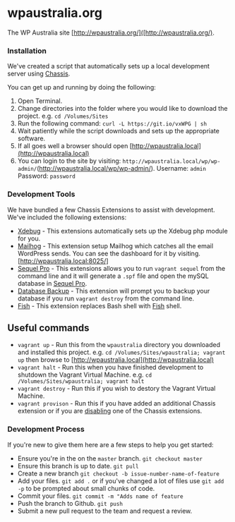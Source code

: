 # wpaustralia.org

The WP Australia site [http://wpaustralia.org/]([http://wpaustralia.org/).

### Installation

We've created a script that automatically sets up a local development server using [Chassis](http://docs.chassis.io/en/latest/).

You can get up and running by doing the following:
1. Open Terminal.
2. Change directories into the folder where you would like to download the project. e.g. `cd /Volumes/Sites`
3. Run the following command: `curl -L https://git.io/vxWPG | sh`
4. Wait patiently while the script downloads and sets up the appropriate software.
5. If all goes well a browser should open [http://wpaustralia.local](http://wpaustralia.local)
6. You can login to the site by visiting: `http://wpaustralia.local/wp/wp-admin/`(http://wpaustralia.local/wp/wp-admin/). Username: `admin` Password: `password`

### Development Tools

We have bundled a few Chassis Extensions to assist with development. We've included the following extensions:
* [Xdebug](https://github.com/Chassis/Xdebug) - This extensions automatically sets up the Xdebug php module for you.
* [Mailhog](https://github.com/Chassis/mailhog) - This extension setup Mailhog which catches all the email WordPress sends. You can see the dashboard for it by visiting. [http://wpaustralia.local:8025/]
 * [Sequel Pro](https://github.com/Chassis/sequelpro) - This extensions allows you to run `vagrant sequel` from the command line and it will generate a `.spf` file and open the mySQL database in [Sequel Pro](https://www.sequelpro.com/).
* [Database Backup](https://github.com/Chassis/db-backup/) - This extension will prompt you to backup your database if you run `vagrant destroy` from the command line.
* [Fish](https://github.com/Chassis/Fish/) - This extension replaces Bash shell with [Fish](https://fishshell.com/) shell.

## Useful commands

* `vagrant up` - Run this from the `wpaustralia` directory you downloaded and installed this project. e.g. `cd /Volumes/Sites/wpaustralia; vagrant up` then browse to [http://wpaustralia.local](http://wpaustralia.local)
* `vagrant halt` - Run this when you have finished development to shutdown the Vagrant Virtual Machine. e.g. `cd /Volumes/Sites/wpaustralia; vagrant halt`
* `vagrant destroy` - Run this if you wish to destory the Vagrant Virtual Machine.
* `vagrant provison` - Run this if you have added an additional Chassis extension or if you are [disabling](http://docs.chassis.io/en/latest/config/#extensions) one of the Chassis extensions.

### Development Process

If you're new to give them here are a few steps to help you get started:

* Ensure you're in the on the `master` branch. `git checkout master`
* Ensure this branch is up to date. `git pull`
* Create a new branch `git checkout -b issue-number-name-of-feature`
* Add your files.  `git add .` or if you've changed a lot of files use `git add -p` to be prompted about small chunks of code.
* Commit your files. `git commit -m "Adds name of feature`
* Push the branch to Github. `git push`
* Submit a new pull request to the team and request a review.

